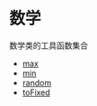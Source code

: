 # 数学

数学类的工具函数集合

- [max](https://github.com/Hyhello/utils/blob/master/packages/Math/max/README.md)
- [min](https://github.com/Hyhello/utils/blob/master/packages/Math/min/README.md)
- [random](https://github.com/Hyhello/utils/blob/master/packages/Math/random/README.md)
- [toFixed](https://github.com/Hyhello/utils/blob/master/packages/Math/toFixed/README.md)
